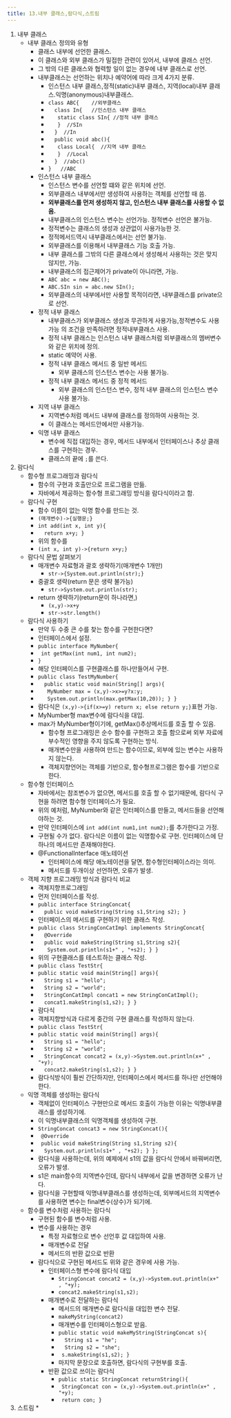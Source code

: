 ```yaml
---
title: 13.내부 클래스,람다식,스트림
---
```


1. 내부 클래스
	*  내부 클래스 정의와 유형
		*  클래스 내부에 선언한 클래스.
		*  이 클래스와 외부 클래스가 밀접한 관련이 있어서, 내부에 클래스 선언.
		*  그 밖의 다른 클래스와 협력할 일이 없는 경우에 내부 클래스로 선언.
		*  내부클래스는 선언하는 위치나 예약어에 따라 크게 4가지 분류.
			*  인스턴스 내부 클래스,정적(static)내부 클래스, 지역(local)내부 클래스.익명(anonymous)내부클래스.
			*  `class ABC{    //외부클래스`
			*  `  class In{   //인스턴스 내부 클래스`
			*  `   static class SIn{ //정적 내부 클래스`
			*  `   }  //SIn`
			*  `  }  //In`
			*  `  public void abc(){`
			*  `   class Local{  //지역 내부 클래스`
			*  `   }  //Local`
			*  `  }  //abc()`
			*  `}   //ABC`
		* 인스턴스 내부 클래스
			* 인스턴스 변수를 선언할 떄와 같은 위치에 선언. 
			* 외부클래스 내부에서만 생성하여 사용하는 객체를 선언할 때 씀.
			* **외부클래스를 먼저 생성하지 않고, 인스턴스 내부 클래스를 사용할 수 없음.**
			* 내부클래스의 인스턴스 변수는 선언가능. 정적변수 선언은 불가능.
			* 정적변수는 클래스의 생성과 상관없이 사용가능한 것.
			* 정적메서드역시 내부클래스에서는 선언 불가능.
			* 외부클래스를 이용해서 내부클래스 기능 호출 가능.
			* 내부 클래스를 그밖의 다른 클래스에서 생성해서 사용하는 것은 맞지 않지만, 가능.
			* 내부클래스의 접근제어가 private이 아니라면, 가능.
			* `ABC abc = new ABC();`
			* `ABC.SIn sin = abc.new SIn();`
			* 외부클래스의 내부에서만 사용할 목적이라면, 내부클래스를 private으로 선언.
		* 정적 내부 클래스
			* 내부클래스가 외부클래스 생성과 무관하게 사용가능,정적변수도 사용가능 의 조건을 만족하려면 정적내부클래스 사용.
			* 정적 내부 클래스는 인스턴스 내부 클래스처럼 외부클래스의 멤버변수와 같은 위치에 정의.
			* static 예약어 사용.
			* 정적 내부 클래스 메서드 중 일반 메서드
				* 외부 클래스의 인스턴스 변수는 사용 불가능.
			* 정적 내부 클래스 메서드 중 정적 메서드
				* 외부 클래스의 인스턴스 변수, 정적 내부 클래스의 인스턴스 변수 사용 불가능.
		* 지역 내부 클래스
			* 지역변수처럼 메서드 내부에 클래스를 정의하여 사용하는 것.
			* 이 클래스는 메서드안에서만 사용가능.
		* 익명 내부 클래스
			* 변수에 직접 대입하는 경우, 메서드 내부에서 인터페이스나 추상 클래스를 구현하는 경우.
			* 클래스의 끝에 `;`를 쓴다.
2. 람다식
	* 함수형 프로그래밍과 람다식
		* 함수의 구현과 호출만으로 프로그램을 만듦.
		* 자바에서 제공하는 함수형 프로그래밍 방식을 람다식이라고 함.
	* 람다식 구현
		* 함수 이름이 없는 익명 함수를 만드는 것.
		* `(매개변수)->{실행문;}`
		* `int add(int x, int y){`
		* `  return x+y; }`
		* 위의 함수를
		* `(int x, int y)->{return x+y;}`
	* 람다식 문법 살펴보기
		* 매개변수 자료형과 괄호 생략하기(매개변수 1개만)
			* `str->{System.out.println(str);}`
		* 중괄호 생략(return 문은 생략 불가능)
			* `str->System.out.println(str);`
		* return 생략하기(return문이 하나라면,)
			* `(x,y)->x+y`
			* `str->str.length()`
	* 람다식 사용하기
		* 만약 두 수중 큰 수를 찾는 함수를 구현한다면?
		* 인터페이스에서 설정.
		* `public interface MyNumber{`
		*  ` int getMax(int num1, int num2);`
		*  `}`
		* 해당 인터페이스를 구현클래스를 하나만들어서 구현. 
		* `public class TestMyNumber{`
		* `  public static void main(String[] args){`
		* `   MyNumber max = (x,y)->x>=y?x:y;`
		* `   System.out.println(max.getMax(10,20)); } }`
		* 람다식은  `(x,y)->{if(x>=y) return x; else return y;}`표현 가능.
		* MyNumber형 max변수에 람다식을 대입.
		* max가 MyNumber형이기에, getMax()추상메서드를 호출 할 수 있음.
			* 함수형 프로그래밍은 순수 함수를 구현하고 호출 함으로써 외부 자료에 부수적인 영향을 주지 않도록 구현하는 방식.
			* 매개변수만을 사용하여 만드는 함수이므로, 외부에 있는 변수는 사용하지 않는다.
			* 객체지향언어는 객체를 기반으로, 함수형프로그램은 함수를 기반으로 한다.
	* 함수형 인터페이스
		* 자바에서는 참조변수가 없으면, 메서드를 호출 할 수 없기때문에, 람다식 구현을 하려면 함수형 인터페이스가 필요.
		* 위의 예처럼, MyNumber와 같은 인터페이스를 만들고, 메서드들을 선언해야하는 것.
		* 만약 인터페이스에 `int add(int num1,int num2);`를 추가한다고 가정.
		* 구현될 수가 없다. 람다식은 이름이 없는 익명함수로 구현. 인터페이스에 단 하나의 메서드만 존재해야한다.
		* @FunctionalInterface 애노테이션
			* 인터페이스에 해당 애노테이션을 달면, 함수형인터페이스라는 의미.
			* 메서드를 두개이상 선언하면, 오류가 발생.
	* 객체 지향 프로그래밍 방식과 람다식 비교
		* 객체지향프로그래밍
		* 먼저 인터페이스를 작성.
		* `public interface StringConcat{`
		* `  public void makeString(String s1,String s2); }`
		* 인터페이스의 메서드를 구현하기 위한 클래스 작성.
		* `public class StringConCatImpl implements StringConcat{`
		* `  @Override`
		* `  public void makeString(String s1,String s2){`
		* `   System.out.println(s1+" , "+s2); } }`
		* 위의 구현클래스를 테스트하는 클래스 작성.
		* `public class TestStr{`
		* ` public static void main(String[] args){ `
		* `  String s1 = "hello";`
		* `  String s2 = "world";`
		* `  StringConCatImpl concat1 = new StringConCatImpl();`
		* `  concat1.makeString(s1,s2); } }`
		* 람다식
		* 객체지향방식과 다르게 중간의 구현 클래스를 작성하지 않는다.
		* `public class TestStr{`
		* ` public static void main(String[] args){ `
		* `  String s1 = "hello";`
		* `  String s2 = "world";`
		* `  StringConcat concat2 = (x,y)->System.out.println(x+" , "+y);`
		* `  concat2.makeString(s1,s2); } }`
		* 람다식방식이 훨씬 간단하지만, 인터페이스에서 메서드를 하나만 선언해야한다.
	* 익명 객체를 생성하는 람다식
		* 객체없이 인터페이스 구현만으로 메서드 호출이 가능한 이유는 익명내부클래스를 생성하기에.
		* 이 익명내부클래스의 익명객체를 생성하여 구현.
		* `StringConcat concat3 = new StringConcat(){`
		* ` @Override`
		* ` public void makeString(String s1,String s2){`
		* `  System.out.println(s1+" , "+s2); } };`
		* 람다식을 사용하는데,  위의 예제에서 s1의 값을 람다식 안에서 바꿔버리면, 오류가 발생.
		* s1은 main함수의 지역변수인데, 람다식 내부에서 값을 변경하면 오류가 난다.
		* 람다식을 구현할때 익명내부클래스를 생성하는데, 외부메서드의 지역변수를 사용하면 변수는 final변수(상수)가 되기에.
	* 함수를 변수처럼 사용하는 람다식
		* 구현된 함수를 변수처럼 사용.
		* 변수를 사용하는 경우
			* 특정 자료형으로 변수 선언후 값 대입하여 사용.
			* 매개변수로 전달
			* 메서드의 반환 값으로 반환
		* 람다식으로 구현된 메서드도 위와 같은 경우에 사용 가능.
			* 인터페이스형 변수에 람다식 대입
				*  `StringConcat concat2 = (x,y)->System.out.println(x+" , "+y);`
				*  `concat2.makeString(s1,s2);`
			* 매개변수로 전달하는 람다식
				* 메서드의 매개변수로 람다식을 대입한 변수 전달.
				*  `makeMyString(concat2)`
				*  매개변수를 인터페이스형으로 받음.
				*  `public static void makeMyString(StringConcat s){`
				*  `  String s1 = "he";`
				*  `  String s2 = "she";`
				*  ` s.makeString(s1,s2); }`
				*  마지막 문장으로 호출하면, 람다식의 구현부를 호출.
			* 반환 값으로 쓰이는 람다식
				*  `public static StringConcat returnString(){`
				*  ` StringConcat con = (x,y)->System.out.println(x+" , "+y);`
				*  ` return con; }`
3. 스트림
	*
